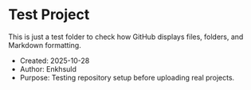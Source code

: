 # Test Project

This is just a test folder to check how GitHub displays files, folders, and Markdown formatting.

- Created: 2025-10-28  
- Author: Enkhsuld  
- Purpose: Testing repository setup before uploading real projects.
